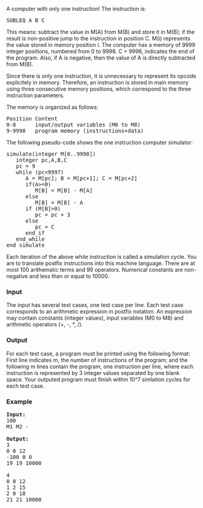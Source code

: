 <p>
A computer with only one instruction!
The instruction is: 

</p><pre>SUBLEQ A B C
</pre>

<p>This means: subtract the value in M(A) from M(B) and store it in M(B); if the result is non-positive jump to the instruction in position C. M(i) represents the value stored in memory position i. The computer has a memory of 9999 integer positions, numbered from 0 to 9998. C &gt; 9996, indicates the end of the program.  Also, if A is negative, then the value of A is directly subtracted from M(B). </p><p>
Since there is only one instruction, it is unnecessary to represent its opcode explicitely in memory. Therefore, an instruction is stored in main memory using three consecutive memory positions, which correspond to the three instruction parameters.

The memory is organized as follows:

</p><pre>Position Content
0-8      input/output variables (M0 to M8)
9-9998   program memory (instructions+data)
</pre>

<p>The following pseudo-code shows the one instruction computer simulator:

</p><pre>simulate(integer M[0..9998])
   integer pc,A,B,C
   pc = 9
   while (pc&lt;9997)
      A = M[pc]; B = M[pc+1]; C = M[pc+2]
      if(A&gt;=0) 
         M[B] = M[B] - M[A]
      else
         M[B] = M[B] - A
      if (M[B]&gt;0)
         pc = pc + 3
      else
         pc = C
      end_if
   end_while
end_simulate
</pre>

<p>Each iteration of the above while instruction is called a simulation cycle.  You are to translate postfix instructions into this machine language.  There are
at most 100 arithematic terms and 99 operators. Numerical constants are non-negative and less than or equal to 10000.

</p><h3>Input</h3>
<p>The input has several test cases, one test case per line. Each test case corresponds to an arithmetic expression in postfix notation. An expression may contain constants (integer values), input variables (M0 to M8) and arithmetic operators (+, -, *, /).  

</p><h3>Output</h3>
<p>For each test case, a program must be printed using the following format: First line indicates m, the number of instructions of the program; and the following m lines contain the program, one instruction per line, where each instruction is represented by 3 integer values separated by one blank space.  Your outputed program must finish
within 10^7 simlation cycles for each test case.
</p><h3>Example</h3>

<pre><b>Input:</b>
100
M1 M2 -

<b>Output:</b>
3
0 0 12
-100 0 0
19 19 10000

4
0 0 12
1 2 15
2 0 18
21 21 10000
</pre>